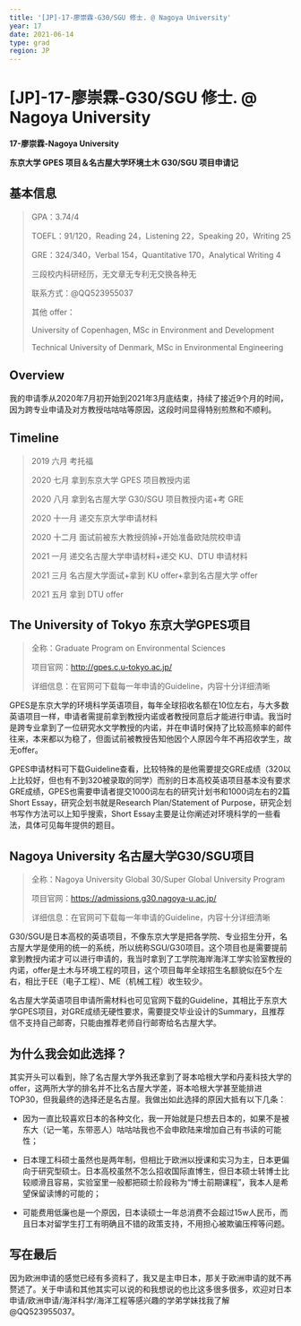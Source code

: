 ```yaml
---
title: '[JP]-17-廖崇霖-G30/SGU 修士. @ Nagoya University'
year: 17
date: 2021-06-14
type: grad
region: JP
---
```


# [JP]-17-廖崇霖-G30/SGU 修士. @ Nagoya University

**17-廖崇霖-Nagoya University**

**东京大学 GPES 项目＆名古屋大学环境土木 G30/SGU 项目申请记**

## 基本信息

> GPA：3.74/4
>
> TOEFL：91/120，Reading 24，Listening 22，Speaking 20，Writing 25
>
> GRE：324/340，Verbal 154，Quantitative 170，Analytical Writing 4
>
> 三段校内科研经历，无文章无专利无交换各种无
>
> 联系方式：@QQ523955037
>
> 其他 offer：
>
> University of Copenhagen, MSc in Environment and Development
>
> Technical University of Denmark, MSc in Environmental Engineering



## Overview

​	我的申请季从2020年7月初开始到2021年3月底结束，持续了接近9个月的时间，因为跨专业申请及对方教授咕咕咕等原因，这段时间显得特别煎熬和不顺利。



## Timeline

> 2019 六月 考托福
>
> 2020 七月 拿到东京大学 GPES 项目教授内诺
>
> 2020 八月 拿到名古屋大学 G30/SGU 项目教授内诺+考 GRE
>
> 2020 十一月 递交东京大学申请材料
>
> 2020 十二月 面试前被东大教授鸽掉+开始准备欧陆院校申请
>
> 2021 一月 递交名古屋大学申请材料+递交 KU、DTU 申请材料
>
> 2021 三月 名古屋大学面试+拿到 KU offer+拿到名古屋大学 offer
>
> 2021 五月 拿到 DTU offer



## The University of Tokyo 东京大学GPES项目

> 全称：Graduate Program on Environmental Sciences
>
> 项目官网：http://gpes.c.u-tokyo.ac.jp/
>
> 详细信息：在官网可下载每一年申请的Guideline，内容十分详细清晰

​	GPES是东京大学的环境科学英语项目，每年全球招收名额在10位左右，与大多数英语项目一样，申请者需提前拿到教授内诺或者教授同意后才能进行申请。我当时是跨专业拿到了一位研究水文学教授的内诺，并在申请时保持了比较高频率的邮件往来，本来都以为稳了，但面试前被教授告知他因个人原因今年不再招收学生，故无offer。

​	GPES申请材料可下载Guideline查看，比较特殊的是他需要提交GRE成绩（320以上比较好，但也有不到320被录取的同学）而别的日本高校英语项目基本没有要求GRE成绩，GPES也需要申请者提交1000词左右的研究计划书和1000词左右的2篇Short Essay，研究企划书就是Research Plan/Statement of Purpose，研究企划书写作方法可以上知乎搜索，Short Essay主要是让你阐述对环境科学的一些看法，具体可见每年提供的题目。



## Nagoya University 名古屋大学G30/SGU项目

> 全称：Nagoya University Global 30/Super Global University Program
>
> 项目官网：https://admissions.g30.nagoya-u.ac.jp/
>
> 详细信息：在官网可下载每一年申请的Guideline，内容十分详细清晰

​	G30/SGU是日本高校的英语项目，不像东京大学是把各学院、专业招生分开，名古屋大学是使用的统一的系统，所以统称SGU/G30项目。这个项目也是需要提前拿到教授内诺才可以进行申请的，我当时拿到了工学院海岸海洋工学实验室教授的内诺，offer是土木与环境工程的项目，这个项目每年全球招生名额貌似在5个左右，相比于EE（电子工程）、ME（机械工程）收生较少。

​	名古屋大学英语项目申请所需材料也可见官网下载的Guideline，其相比于东京大学GPES项目，对GRE成绩无硬性要求，需要提交毕业设计的Summary，且推荐信不支持自己邮寄，只能由推荐老师自行邮寄给名古屋大学。



## 为什么我会如此选择？

​	其实开头可以看到，除了名古屋大学外我还拿到了哥本哈根大学和丹麦科技大学的offer，这两所大学的排名并不比名古屋大学差，哥本哈根大学甚至能排进TOP30，但我最终的选择还是名古屋。我做出如此选择的原因大抵有以下几条：

- 因为一直比较喜欢日本的各种文化，我一开始就是只想去日本的，如果不是被东大（记一笔，东带恶人）咕咕咕我也不会申欧陆来增加自己有书读的可能性；

- 日本理工科硕士虽然也是两年制，但相比于欧洲以授课和实习为主，日本更偏向于研究型硕士。日本高校虽然不怎么招收国际直博生，但日本硕士转博士比较顺滑且容易，实验室里一般都把硕士阶段称为“博士前期课程”，我本人是希望保留读博的可能的；

- 可能费用低廉也是一个原因，日本读硕士一年总消费不会超过15w人民币，而且日本对留学生打工有明确且不错的政策支持，不用担心被欺骗压榨等问题。



## 写在最后

​	因为欧洲申请的感觉已经有多资料了，我又是主申日本，那关于欧洲申请的就不再赘述了。关于申请和其他其实可以说的和我想说的也比这多很多很多，欢迎对日本申请/欧洲申请/海洋科学/海洋工程等感兴趣的学弟学妹找我了解@QQ523955037。

